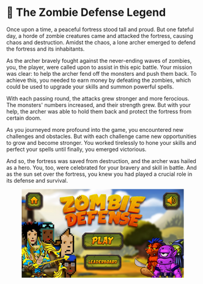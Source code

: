 # 📖 The Zombie Defense Legend

Once upon a time, a peaceful fortress stood tall and proud. But one fateful day, a horde of zombie creatures came and attacked the fortress, causing chaos and destruction. Amidst the chaos, a lone archer emerged to defend the fortress and its inhabitants.

As the archer bravely fought against the never-ending waves of zombies, you, the player, were called upon to assist in this epic battle. Your mission was clear: to help the archer fend off the monsters and push them back. To achieve this, you needed to earn money by defeating the zombies, which could be used to upgrade your skills and summon powerful spells.

With each passing round, the attacks grew stronger and more ferocious. The monsters' numbers increased, and their strength grew. But with your help, the archer was able to hold them back and protect the fortress from certain doom.

As you journeyed more profound into the game, you encountered new challenges and obstacles. But with each challenge came new opportunities to grow and become stronger. You worked tirelessly to hone your skills and perfect your spells until finally, you emerged victorious.

And so, the fortress was saved from destruction, and the archer was hailed as a hero. You, too, were celebrated for your bravery and skill in battle. And as the sun set over the fortress, you knew you had played a crucial role in its defense and survival.

<figure><img src="../../.gitbook/assets/image (26).png" alt=""><figcaption></figcaption></figure>



